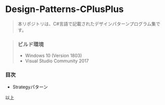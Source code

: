 # Design-Patterns-CPlusPlus
>本リポジトリは、C#言語で記載されたデザインパターンプログラム集です。<br>

>### ビルド環境
>* Windows 10 (Version 1803)
>* Visual Studio Community 2017

### 目次

* Strategyパターン

以上
